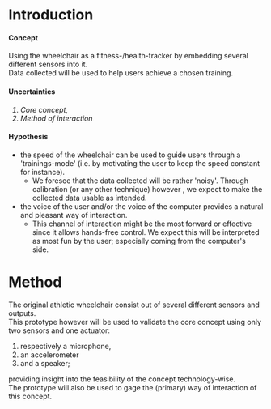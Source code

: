<!DOCTYPE html>
<html>
<body>

<h1><b>Introduction</h1></b>

<h4>Concept</h4>
<p>
Using the wheelchair as a fitness-/health-tracker by embedding several different
sensors into it. <br>
Data collected will be used to help users achieve a chosen training.
<![One of the training-modes: Constant speed](Images\speedTime.png)>
</p>


<h4>Uncertainties</h4>
<p><i><ol>
  <li>Core concept,<br></li>
  <li>Method of interaction</li>
</i></ol></p>

<h4>Hypothesis</h4>
<ul><p>
  <li>the speed of the wheelchair can be used to guide users through a
  'trainings-mode' (i.e. by motivating the user to keep the speed constant for
  instance).
  <ul>
    <li>We foresee that the data collected will be rather 'noisy'. Through
    calibration (or any other technique) however , we expect to make the
    collected data usable as intended.</li>
  </ul>
  <li>the voice of the user and/or the voice of the computer provides a natural
  and pleasant way of interaction.
  <ul>
    <li>This channel of interaction might be the most forward or effective since
    it allows hands-free control. We expect this will be interpreted as most fun
    by the user; especially coming from the computer's side.</li>
  </ul>
</ul></p>


<h1><b>Method</h1></b>
<p>
The original athletic wheelchair consist out of several different sensors and
outputs.<br>
This prototype however will be used to validate the core concept using only two
sensors and one actuator: <br>
<ol>
  <li>respectively a microphone,</li>
  <li>an accelerometer </li>
  <li>and a speaker; </li>
</ol>
providing insight into the feasibility of the concept technology-wise. <br>
The prototype will also be used to gage the (primary) way of interaction of
this concept.</p>

</html>
</body>
